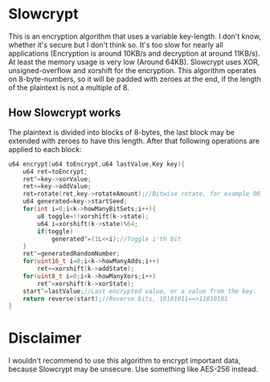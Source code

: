 # Slowcrypt
This is an encryption algorithm that uses a variable key-length.
I don't know, whether it's secure but I don't think so. It's too slow
for nearly all applications (Encryption is around 10KB/s and decryption 
at around 11KB/s). At least the memory usage is very low (Around 64KB).
Slowcrypt uses XOR, unsigned-overflow and xorshift for the encryption.
This algorithm operates on 8-byte-numbers, so it will be padded with zeroes at the end, if the length of the plaintext 
is not a multiple of 8.
## How Slowcrypt works
The plaintext is divided into blocks of 8-bytes, the last block may be extended with zeroes to have this length.
After that following operations are applied to each block:
```c
u64 encrypt(u64 toEncrypt,u64 lastValue,Key key){
	u64 ret=toEncrypt;
	ret^=key->xorValue;
	ret+=key->addValue;
	ret=rotate(ret,key->rotateAmount);//Bitwise rotate, for example 0010->0100
	u64 generated=key->startSeed;
	for(int i=0;i<k->howManyBitSets;i++){
		u8 toggle=!!xorshift(k->state);
		u64 i=xorshift(k->state)%64;
		if(toggle)
			generated^=(1L<<i);//Toggle i'th bit
	}
	ret^=generatedRandomNumber;
	for(uint16_t i=0;i<k->howManyAdds;i++)
		ret+=xorshift(k->addState);
	for(uint8_t i=0;i<k->howManyXors;i++)
		ret^=xorshift(k->xorState);
	start^=lastValue;//Last encrypted value, or a value from the key.
	return reverse(start);//Reverse bits, 10101011==>11010101
}
```
# Disclaimer
I wouldn't recommend to use this algorithm to encrypt important data, because Slowcrypt may be unsecure.
Use something like AES-256 instead.
